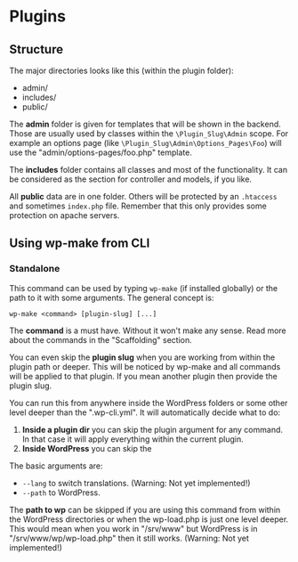 # Plugins

## Structure

The major directories looks like this (within the plugin folder):

- admin/
- includes/
- public/

The **admin** folder is given for templates that will be shown in the backend.
Those are usually used by classes within the `\Plugin_Slug\Admin` scope.
For example an options page
(like `\Plugin_Slug\Admin\Options_Pages\Foo`)
will use the "admin/options-pages/foo.php" template.

The **includes** folder contains all classes
and most of the functionality.
It can be considered as the section for controller
and models, if you like.

All **public** data are in one folder.
Others will be protected by an `.htaccess`
and sometimes `index.php` file.
Remember that this only provides some protection on apache servers.

## Using wp-make from CLI

### Standalone

This command can be used by typing `wp-make`
(if installed globally)
or the path to it with some arguments.
The general concept is:

    wp-make <command> [plugin-slug] [...]

The **command** is a must have.
Without it won't make any sense.
Read more about the commands in the "Scaffolding"
section.

You can even skip the **plugin slug** when you are working
from within the plugin path or deeper.
This will be noticed by wp-make
and all commands will be applied to that plugin.
If you mean another plugin then provide the plugin slug.

You can run this from anywhere inside the WordPress folders
or some other level deeper than the ".wp-cli.yml".
It will automatically decide what to do:

1. **Inside a plugin dir** you can skip the plugin argument for any command.
  In that case it will apply everything within the current plugin.
2. **Inside WordPress** you can skip the


The basic arguments are:

- `--lang` to switch translations.
  (Warning: Not yet implemented!)
- `--path` to WordPress.

The **path to wp** can be skipped
if you are using this command from within the WordPress directories
or when the wp-load.php is just one level deeper.
This would mean when you work in "/srv/www" but WordPress is in "/srv/www/wp/wp-load.php"
then it still works.
(Warning: Not yet implemented!)
